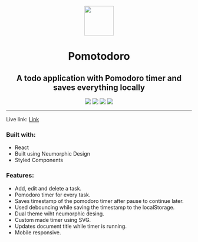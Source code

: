 <p align="center"><img src="https://yifgzyyqlpgydlzwcsaj.supabase.co/storage/v1/object/public/pomotodoro/pomotodoro.png" height="80"/></p>

<h1 align="center">Pomotodoro</h1>

<h2 align="center"> A todo application with Pomodoro timer and saves everything locally</h2>

<p align="center">
<img src="https://img.shields.io/badge/React-20232A?style=for-the-badge&logo=react&logoColor=61DAFB"/ >
<img src="https://img.shields.io/badge/styled--components-DB7093?style=for-the-badge&logo=styled-components&logoColor=white"/>
<img src="https://img.shields.io/badge/Visual_Studio_Code-0078D4?style=for-the-badge&logo=visual%20studio%20code&logoColor=white" />
<img src="https://img.shields.io/badge/Vercel-000000?style=for-the-badge&logo=vercel&logoColor=white" />
</p>

---

Live link: [Link](https://quiet-media.vercel.app/)

### Built with:

- React
- Built using Neumorphic Design
- Styled Components

### Features:

- Add, edit and delete a task.
- Pomodoro timer for every task.
- Saves timestamp of the pomodoro timer after pause to continue later.
- Used debouncing while saving the timestamp to the localStorage.
- Dual theme wiht neumorphic desing.
- Custom made timer using SVG.
- Updates document title while timer is running.
- Mobile responsive.